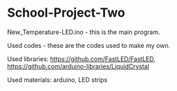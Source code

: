 # School-Project-Two
New_Temperature-LED.ino - this is the main program.

Used codes - these are the codes used to make my own.

Used libraries:
https://github.com/FastLED/FastLED, 
https://github.com/arduino-libraries/LiquidCrystal

Used materials: arduino, LED strips 
